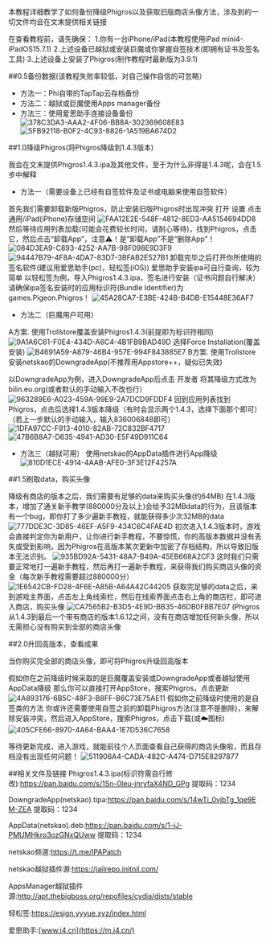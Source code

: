本教程详细教学了如何备份降级Phigros以及获取旧版商店头像方法，涉及到的一切文件均会在文末提供相关链接

在查看教程前，请先确保：
1.你有一台iPhone/iPad(本教程使用iPad mini4-iPadOS15.7.1)
2.上述设备已越狱或安装巨魔或你掌握自签技术(即拥有证书及签名工具)
3.上述设备上安装了Phigros(制作教程时最新版为3.9.1)

##0.5备份数据(该教程失败率较低，对自己操作自信的可忽略）

* 方法一：Phi自带的TapTap云存档备份
* 方法二：越狱或巨魔使用Apps manager备份
* 方法三：使用爱思助手连接设备备份
![378C3DA3-AAA2-4F06-BB8A-302369608E83](https://github.com/user-attachments/assets/f7a4302e-4ff8-4930-889a-cb6cd5b24948)
![5FB92118-B0F2-4C93-8826-1A519BA674D2](https://github.com/user-attachments/assets/a90fceff-cc81-448d-b014-2f54136c0572)

##1.0降级Phigros(将Phigros降级到1.4.3版本)

我会在文末提供Phigros1.4.3.ipa及其他文件，至于为什么非得是1.4.3呢，会在1.5步中解释

* 方法一（需要设备上已经有自签软件及证书或电脑来使用自签软件）

首先我们需要卸载新版Phigros，防止安装旧版Phigros时出现冲突
打开 设置 点击通用/iPad(iPhone)存储空间
![FAA12E2E-548F-4812-8ED3-AA5154694DD8](https://github.com/user-attachments/assets/ee67938c-30ab-404e-b40a-7578ca4ce037)
然后等待应用列表加载(可能会花费较长时间，请耐心等待)，找到Phigros，点击它，然后点击“卸载App”，注意⚠️！是“卸载App”不是“删除App”！
![084D3EA9-C893-4252-AA7B-98F098E9D3F9](https://github.com/user-attachments/assets/ee160e93-b03e-4996-9ae6-4a88c3e9ff2f)
![94447B79-4F8A-4DA7-83D7-3BFAB2E527B1](https://github.com/user-attachments/assets/b287d8b6-b32b-49ca-9052-963adb1ec6bb)
卸载完毕之后打开你所使用的签名软件(建议用爱思助手(pc)，轻松签(iOS))
爱思助手安装ipa可自行查询，较为简单
以轻松签为例，导入Phigros1.4.3.ipa，签名进行安装（证书问题自行解决）请确保ipa签名安装时的应用标识符(Bundle Identifier)为games.Pigeon.Phigros！
![45A28CA7-E3BE-424B-B4DB-E15448E36AF7](https://github.com/user-attachments/assets/ebbbaba8-33f1-42c9-a930-561675b04c48)
* 方法二（巨魔用户可用）

A方案.
使用Trollstore覆盖安装Phigros1.4.3(前提即为标识符相同)
![9A1A6C61-F0E4-434D-A6C4-4B1FB9BAD49D](https://github.com/user-attachments/assets/bbf56f52-f748-4e50-b934-07a9cb55fe89)
选择Force Installation(覆盖安装)
![B4691A59-A879-46B4-957E-994F843885E7](https://github.com/user-attachments/assets/08538140-3449-46c9-8c28-d2dd1290cb36)
B方案.
使用Trollstore安装netskao的DowngradeApp(不推荐用Appstore++，疑似已失效)

以DowngradeApp为例，进入DowngradeApp后点击 开发者 
将其降级方式改为bilin.eu.org(或者默认的手动输入不改也行）
![963289E6-A023-459A-99E9-2A7DCD9FDDF4](https://github.com/user-attachments/assets/13052c6d-c831-4ecf-930c-971560adb08b)
回到应用列表找到Phigros，点击后选择1.4.3版本降级（有时会显示两个1.4.3，选择下面那个即可）（若上一步默认的手动输入，输入836006848即可）
![1DFA97CC-F913-4010-82AB-72C832BF4717](https://github.com/user-attachments/assets/c518c1a1-8428-4759-a205-e9c0e9b6f5b3)
![47B6B8A7-D635-4941-AD30-E5F49D911C64](https://github.com/user-attachments/assets/f16caa33-ab81-49b3-b8fe-6eb417304448)
* 方法三（越狱可用）
使用netskao的AppData插件进行App降级
![810D1ECE-4914-4AAB-AFE0-3F3E12F4257A](https://github.com/user-attachments/assets/8ecfac06-a83f-45e1-b42a-a40bb86e3770)

##1.5刷取data，购买头像

降级有商店的版本之后，我们需要有足够的data来购买头像(约64MB)
在1.4.3版本，增加了通关新手教学(880000分及以上)会给予32MBdata的行为，且该版本有一个bug，即你打了多少遍新手教程，就能获得多少次32MB的data
![777DDE3C-3D85-46EF-A5F9-434C6C4FAE4D](https://github.com/user-attachments/assets/386f0434-a684-4ad1-8577-ebe7fa61bdb1)
初次进入1.4.3版本时，游戏会直接判定你为新用户，让你进行新手教程，不要惊慌，你的高版本数据并没有丢失或受到影响，因为Phigros在高版本某次更新中加密了存档结构，所以导致旧版本无法识别。
![935BD92A-5431-48A7-B49A-45EB668A2CF3](https://github.com/user-attachments/assets/ca5c2e12-a8d3-43e7-91e9-40f107726004)
这时我们只需要正常地打一遍新手教程，然后再打一遍新手教程，来获得我们购买商店头像的资金（每次新手教程需要超过880000分）
![1E6542CB-FD28-4F6E-A85B-A64A42C44205](https://github.com/user-attachments/assets/0fd5ae3d-a3b3-4847-ab7e-76836cacbc1a)
获取完足够的data之后，来到游戏主界面，点击左上角线索栏，然后在线索界面点击右上角的商店栏，即可进入商店，购买头像
![CA7565B2-B3D5-4E9D-BB35-46DB0FBB7E07](https://github.com/user-attachments/assets/f93d5ee7-6a27-45ae-87a4-ee78651aee80)
(Phigros从1.4.3到最后一个带有商店的版本1.6.12之间，没有在商店增加任何新头像，所以无需担心没有购买到全部的商店头像

##2.0升回高版本，查看成果

当你购买完全部的商店头像，即可将Phigros升级回高版本

假如你在之前降级时候采取的是巨魔覆盖安装或DowngradeApp或者越狱使用AppData降级
那么你可以直接打开AppStore，搜索Phigros，点击更新
![4A893176-6B5C-48F3-B8FF-B6C73E75AE11](https://github.com/user-attachments/assets/d36c6e3b-a725-485d-a9ee-176000574a72)
假如你之前降级时使用的是自签类的方法
你或许还需要使用自签之前的卸载Phigros方法(注意不是删除)，来解除安装冲突，然后进入AppStore，搜索Phigros，点击下载(或☁️图标)
![405CFE66-8970-4A64-BAA4-1E7D536C7658](https://github.com/user-attachments/assets/4d1b1897-957a-4e99-b8b3-45b11720a7d3)

等待更新完成，进入游戏，就能前往个人页面查看自己获得的商店头像啦，而且存档没有出现任何问题！
![511906A4-CADA-482C-A474-D715E8297877](https://github.com/user-attachments/assets/6ccdead6-f402-4aeb-b3b8-1f850576257d)

##相关文件及链接
Phigros1.4.3.ipa(标识符需自行修改):https://pan.baidu.com/s/1Sn-0Ieu-jnryfaX4ND_GPg 提取码：1234

DowngradeApp(netskao).tipa:https://pan.baidu.com/s/14wTi_0vjbTg_1qe9EM-ZEA 提取码：1234

AppData(netskao).deb:https://pan.baidu.com/s/1-iJ-PMUMHkro3ozGNxQUww 提取码：1234

netskao频道:https://t.me/IPAPatch

netskao越狱插件源:https://jailrepo.initnil.com/

AppsManager越狱插件源:http://apt.thebigboss.org/repofiles/cydia/dists/stable

轻松签:https://esign.yyyue.xyz/index.html

爱思助手:[www.i4.cn](https://m.i4.cn/)
